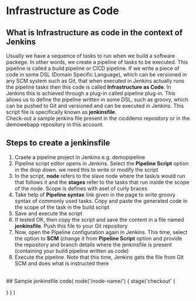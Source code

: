 # Infrastructure as Code

## What is Infrastructure as code in the context of Jenkins

Usually we have a sequence of tasks to run when we build a software packege. In other words, we create a pipeline of tasks to be executed. This pipeline is called a build pipeline or CICD pipeline. If we write a piece of code in some DSL (Domain Specific Language), which can be versioned in any SCM system such as Git, that when executed in Jenkins actually runs the pipeline tasks then this code is called **Infrastructure as Code**. In Jenkins this is achieved through a plug-in called pipeline plug-in. This allows us to define the pipeline written in some DSL, such as groovy, which can be pushed to Git and versioned and can be executed in Jenkins. This script file is specifically known as **jenkinsfile**.
<br>
Check-out a sample jenkins file present in the cicddemo repository or in the demowebapp repository in this account.
<br>
## Steps to create a jenkinsfile
1. Craete a pipeline project in Jenkins e.g. demopipeline
2. Pipeline script editor opens in Jenkins. Select the **Pipeline Script** option in the drop down. we need this to write or modify the script
3. In the script, **node** refers to the slave node where the task/s would run that follows it and the **stages** refer to the tasks that run inside the scope of the node. Scope is defines with aset of curly braces
4. Take help of **Pipeline syntax** link given in the page to write groovy syntax of commonly used tasks. Copy and paste the generated code in the scope of the task in the build script
5. Save and execute the script
6. If tested OK, then copy the script and save the content in a file named **jenkinsfile**. Push this file to your Git repository
7. Now, open the Pipeline configuration again in Jenkins. This time, select the option to **SCM** (change it from **Pipeline  Script** option and provide the repository and branch details where the jenkinsfile is present (containing your build pipeline written as code)
8. Execute the pipeline. Note that this time, Jenkins gets the file from Git SCM and does what is instructed there
<br>
## Sample jenkinsfile
code(
node('/node-name/') 
{
  stage('checkout'
  {
  
  }
}
)
